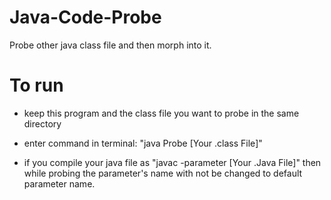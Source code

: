 # Java-Code-Probe
Probe other java class file and then morph into it.

# To run 
- keep this program and the class file you want to probe in the same directory
- enter command in terminal: "java Probe [Your .class File]"

- if you compile your java file as "javac -parameter [Your .Java File]" then while probing the parameter's name with not be changed to default parameter name.
